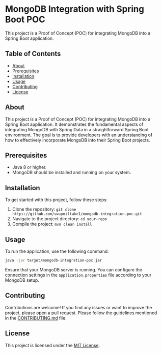 

# MongoDB Integration with Spring Boot POC

This project is a Proof of Concept (POC) for integrating MongoDB into a Spring Boot application. 

## Table of Contents

- [About](#about)
- [Prerequisites](#prerequisites)
- [Installation](#installation)
- [Usage](#usage)
- [Contributing](#contributing)
- [License](#license)

## About

This project is a Proof of Concept (POC) for integrating MongoDB into a Spring Boot application. It demonstrates the fundamental aspects of integrating MongoDB with Spring Data in a straightforward Spring Boot environment. The goal is to provide developers with an understanding of how to effectively incorporate MongoDB into their Spring Boot projects.

## Prerequisites

- Java 8 or higher.
- MongoDB should be installed and running on your system.

## Installation

To get started with this project, follow these steps:

1. Clone the repository: `git clone https://github.com/swapniltake1/mongodb-integration-poc.git`
2. Navigate to the project directory: `cd your-repo`
3. Compile the project: `mvn clean install`

## Usage

To run the application, use the following command:

```bash
java -jar target/mongodb-integration-poc.jar
```

Ensure that your MongoDB server is running. You can configure the connection settings in the `application.properties` file according to your MongoDB setup.

## Contributing

Contributions are welcome! If you find any issues or want to improve the project, please open a pull request. Please follow the guidelines mentioned in the [CONTRIBUTING.md](CONTRIBUTING.md) file.

## License

This project is licensed under the [MIT License](LICENSE).


